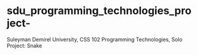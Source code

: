 # sdu_programming_technologies_project-
Suleyman Demirel University, CSS 102 Programming Technologies, Solo Project: Snake
